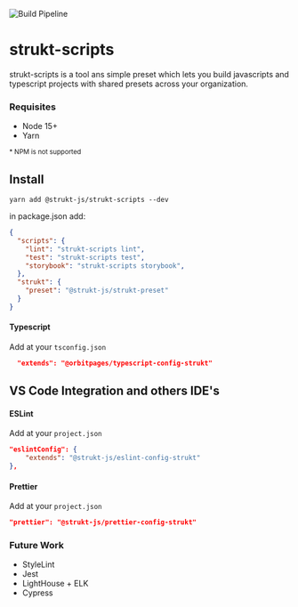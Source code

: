 ![Build Pipeline](https://github.com/strukt-js/strukt-scripts/workflows/Build,%20Lint,%20Test/badge.svg?branch=main)

# strukt-scripts

strukt-scripts is a tool ans simple preset which lets you build javascripts and typescript projects with shared presets across your organization.

### Requisites 
 - Node 15+ 
 - Yarn 

<sub> * NPM is not supported </sub>
 
## Install

```shell
yarn add @strukt-js/strukt-scripts --dev
```

in package.json add:

```json
{
  "scripts": {
    "lint": "strukt-scripts lint",
    "test": "strukt-scripts test",
    "storybook": "strukt-scripts storybook",
  },
  "strukt": {
    "preset": "@strukt-js/strukt-preset"
  }
}
```

#### Typescript
Add at your `tsconfig.json`
```json
  "extends": "@orbitpages/typescript-config-strukt"
```

## VS Code Integration and others IDE's

#### ESLint
Add at your `project.json`
```json
"eslintConfig": {
    "extends": "@strukt-js/eslint-config-strukt"
},
```

#### Prettier
Add at your `project.json`
```json
"prettier": "@strukt-js/prettier-config-strukt"
```

### Future Work
* StyleLint
* Jest
* LightHouse + ELK
* Cypress

